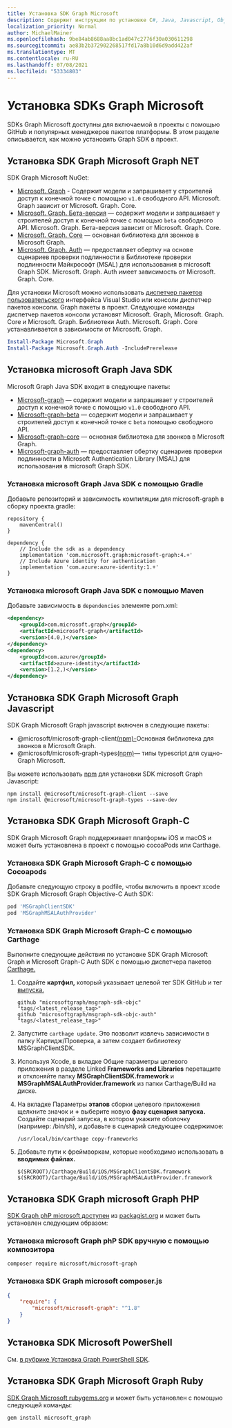 ```yaml
---
title: Установка SDK Graph Microsoft
description: Содержит инструкции по установке C#, Java, Javascript, Objective-C, PHP и Ruby Microsoft Graph SDKs.
localization_priority: Normal
author: MichaelMainer
ms.openlocfilehash: 9be84ab8688aa8bc1ad047c2776f30a030611298
ms.sourcegitcommit: ae83b2b372902268517fd17a8b10d6d9add422af
ms.translationtype: MT
ms.contentlocale: ru-RU
ms.lasthandoff: 07/08/2021
ms.locfileid: "53334803"
---
```

# <a name="install-the-microsoft-graph-sdks"></a>Установка SDKs Graph Microsoft

SDKs Graph Microsoft доступны для включаемой в проекты с помощью GitHub и популярных менеджеров пакетов платформы. В этом разделе описывается, как можно установить Graph SDK в проект.

## <a name="install-the-microsoft-graph-net-sdk"></a>Установка SDK Graph Microsoft Graph NET

SDK Graph Microsoft NuGet:

- [Microsoft. Graph](https://github.com/microsoftgraph/msgraph-sdk-dotnet) - Содержит модели и запрашивает у строителей доступ к конечной точке с помощью `v1.0` свободного API. Microsoft. Graph зависит от Microsoft. Graph. Core.
- [Microsoft. Graph. Бета-версия](https://github.com/microsoftgraph/msgraph-beta-sdk-dotnet) — содержит модели и запрашивает у строителей доступ к конечной точке с помощью `beta` свободного API. Microsoft. Graph. Бета-версия зависит от Microsoft. Graph. Core.
- [Microsoft. Graph. Core](https://github.com/microsoftgraph/msgraph-sdk-dotnet) — основная библиотека для звонков в Microsoft Graph.
- [Microsoft. Graph. Auth](https://github.com/microsoftgraph/msgraph-sdk-dotnet-auth) — предоставляет обертку на основе сценариев проверки подлинности в Библиотеке проверки подлинности Майкрософт (MSAL) для использования в microsoft Graph SDK. Microsoft. Graph. Auth имеет зависимость от Microsoft. Graph. Core.

Для установки Microsoft можно использовать [диспетчер пакетов пользовательского](/nuget/quickstart/install-and-use-a-package-in-visual-studio) интерфейса Visual Studio или консоли диспетчер пакетов консоли. Graph пакеты в проект. Следующие команды диспетчер пакетов консоли установят Microsoft. Graph, Microsoft. Graph. Core и Microsoft. Graph. Библиотеки Auth. Microsoft. Graph. Core устанавливается в зависимости от Microsoft. Graph.

```PowerShell
Install-Package Microsoft.Graph
Install-Package Microsoft.Graph.Auth -IncludePrerelease
```

## <a name="install-the-microsoft-graph-java-sdk"></a>Установка microsoft Graph Java SDK

Microsoft Graph Java SDK входит в следующие пакеты:

- [Microsoft-graph](https://github.com/microsoftgraph/msgraph-sdk-java) — содержит модели и запрашивает у строителей доступ к конечной точке с помощью `v1.0` свободного API.
- [Microsoft-graph-beta](https://github.com/microsoftgraph/msgraph-beta-sdk-java) — содержит модели и запрашивает у строителей доступ к конечной точке с `beta` помощью свободного API.
- [Microsoft-graph-core](https://github.com/microsoftgraph/msgraph-sdk-java-core) — основная библиотека для звонков в Microsoft Graph.
- [Microsoft-graph-auth](https://github.com/microsoftgraph/msgraph-sdk-java-auth) — предоставляет обертку сценариев проверки подлинности в Microsoft Authentication Library (MSAL) для использования в microsoft Graph SDK.

### <a name="install-the-microsoft-graph-java-sdk-via-gradle"></a>Установка microsoft Graph Java SDK с помощью Gradle

Добавьте репозиторий и зависимость компиляции для microsoft-graph в сборку проекта.gradle:

```Gradle
repository {
    mavenCentral()
}

dependency {
    // Include the sdk as a dependency
    implementation 'com.microsoft.graph:microsoft-graph:4.+'
    // Include Azure identity for authentication
    implementation 'com.azure:azure-identity:1.+'
}
```

### <a name="install-the-microsoft-graph-java-sdk-via-maven"></a>Установка microsoft Graph Java SDK с помощью Maven

Добавьте зависимость в `dependencies` элементе pom.xml:

```xml
<dependency>
    <groupId>com.microsoft.graph</groupId>
    <artifactId>microsoft-graph</artifactId>
    <version>[4.0,)</version>
</dependency>
<dependency>
    <groupId>com.azure</groupId>
    <artifactId>azure-identity</artifactId>
    <version>[1.2,)</version>
</dependency>
```

## <a name="install-the-microsoft-graph-javascript-sdk"></a>Установка SDK Graph Microsoft Graph Javascript

SDK Graph Microsoft Graph javascript включен в следующие пакеты:

- @microsoft/microsoft-graph-client[(npm)-](https://www.npmjs.com/package/@microsoft/microsoft-graph-client)Основная библиотека для звонков в Microsoft Graph.
- @microsoft/microsoft-graph-types[(npm)](https://www.npmjs.com/package/@microsoft/microsoft-graph-types)— типы typescript для сущно-Graph Microsoft.

Вы можете использовать [npm](https://www.npmjs.com) для установки SDK microsoft Graph Javascript:

```Shell
npm install @microsoft/microsoft-graph-client --save
npm install @microsoft/microsoft-graph-types --save-dev
```

## <a name="install-the-microsoft-graph-objective-c-sdk"></a>Установка SDK Graph Microsoft Graph-C

SDK Graph Microsoft Graph поддерживает платформы iOS и macOS и может быть установлена в проект с помощью cocoaPods или Carthage.

### <a name="install-the-microsoft-graph-objective-c-sdk-using-cocoapods"></a>Установка SDK Graph Microsoft Graph-C с помощью Cocoapods

Добавьте следующую строку в podfile, чтобы включить в проект xcode SDK Graph Microsoft Graph Objective-C Auth SDK:

```ruby
pod 'MSGraphClientSDK'
pod 'MSGraphMSALAuthProvider'
```

### <a name="install-the-microsoft-graph-objective-c-sdk-using-carthage"></a>Установка SDK Graph Microsoft Graph-C с помощью Carthage

Выполните следующие действия по установке SDK Graph Microsoft Graph и Microsoft Graph-C Auth SDK с помощью диспетчера пакетов [Carthage.](https://github.com/Carthage/Carthage)

1. Создайте **картфил,** который указывает целевой тег SDK GitHub и тег [выпуска.](https://github.com/microsoftgraph/msgraph-sdk-objc/releases)

    ```text
    github "microsoftgraph/msgraph-sdk-objc" "tags/<latest_release_tag>"
    github "microsoftgraph/msgraph-sdk-objc-auth" "tags/<latest_release_tag>"
    ```

1. Запустите `carthage update`. Это позволит извлечь зависимости в папку Картидж/Проверка, а затем создает библиотеку MSGraphClientSDK.

1. Используя Xcode, в вкладке  Общие параметры целевого приложения в разделе Linked **Frameworks and Libraries** перетащите и отклоняйте папку **MSGraphClientSDK.framework** и **MSGraphMSALAuthProvider.framework** из папки Carthage/Build на диске.

1. На вкладке Параметры **этапов** сборки целевого приложения щелкните значок и **+** выберите новую **фазу сценария запуска.** Создайте сценарий запуска, в котором укажите оболочку (например: /bin/sh), и добавьте в сценарий следующее содержимое:

    ```Shell
    /usr/local/bin/carthage copy-frameworks
    ```

1. Добавьте пути к фреймворкам, которые необходимо использовать в **вводимых файлах.**

    ```Shell
    $(SRCROOT)/Carthage/Build/iOS/MSGraphClientSDK.framework
    $(SRCROOT)/Carthage/Build/iOS/MSGraphMSALAuthProvider.framework
    ```

## <a name="install-the-microsoft-graph-php-sdk"></a>Установка SDK Graph microsoft Graph PHP

[SDK Graph phP microsoft доступен](https://github.com/microsoftgraph/msgraph-sdk-php) из [packagist.org](https://packagist.org/packages/microsoft/microsoft-graph) и может быть установлен следующим образом:

### <a name="install-the-microsoft-graph-php-sdk-manually-using-composer"></a>Установка microsoft Graph phP SDK вручную с помощью композитора

```Shell
composer require microsoft/microsoft-graph
```

### <a name="install-the-microsoft-graph-php-sdk-using-composerjson"></a>Установка SDK Graph microsoft composer.js

```json
{
    "require": {
        "microsoft/microsoft-graph": "^1.8"
    }
}
```

## <a name="install-the-microsoft-powershell-sdk"></a>Установка SDK Microsoft PowerShell

См. [в рубрике Установка Graph PowerShell SDK](../powershell/installation.md).

## <a name="install-the-microsoft-graph-ruby-sdk"></a>Установка SDK Graph Microsoft Graph Ruby

[SDK Graph Microsoft rubygems.org](https://github.com/microsoftgraph/msgraph-sdk-ruby) и может [](https://rubygems.org/) быть установлен с помощью следующей команды:

```ruby
gem install microsoft_graph
```
